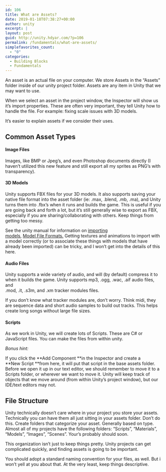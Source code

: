 ```yaml
---
id: 106
title: What are Assets?
date: 2019-01-18T07:38:27+00:00
author: unity
excerpt: |
layout: post
guid: http://unity.hdyar.com/?p=106
permalink: /fundamentals/what-are-assets/
simplefavorites_count:
  - "0"
categories:
  - Building Blocks
  - Fundamentals
---
```

An asset is an actual file on your computer. We store Assets in the &#8220;Assets&#8221; folder inside of our unity project folder. Assets are any item in Unity that we may want to use.

When we select an asset in the project window, the Inspector will show us it&#8217;s import properties. These are often very important, they tell Unity how to handle the file. For example: fixing scale issues with 3D models.

It&#8217;s easier to explain assets if we consider their uses. 

## Common Asset Types 

#### Image Files

Images, like BMP or Jpeg&#8217;s, and even Photoshop documents directly (I haven&#8217;t utilized this new feature and still export all my sprites as PNG&#8217;s with transparency).

#### 3D Models

Unity supports FBX files for your 3D models. It also supports saving your native file format into the asset folder (ie: .max, .blend, .mb, .ma), and Unity turns them into .fbx&#8217;s when it runs and builds the game. This is useful if you are going back and forth a lot, but it&#8217;s still generally wise to export as FBX, especially if you are sharing/collaborating with others. Keep things from getting too messy.

See the unity manual for information on [importing models](https://docs.unity3d.com/Manual/ImportingModelFiles.html), [Model File Formats.](https://docs.unity3d.com/Manual/3D-formats.html) Getting textures and animations to import with a model correctly (or to associate these things with models that have already been imported) can be tricky, and I won&#8217;t get into the details of this here.

#### Audio Files

Unity supports a wide variety of audio, and will (by default) compress it to when it builds the game. Unity supports mp3, .ogg, .wac, .aif audio files, and  
.mod, .it, .s3m, and .xm tracker modules files. 

If you don&#8217;t know what tracker modules are, don&#8217;t worry. Think midi, they are sequence data and short audio samples to build out tracks. This helps create long songs without large file sizes.

#### Scripts

As we work in Unity, we will create lots of Scripts. These are C# or JavaScript files. You can make the files from within unity. 

_Bonus hint:_

If you click the **Add Component **in the Inspector and create a **New Script **from here, it will put that script in the base assets folder. Before we open it up in our text editor, we should remember to move it to a Scripts folder, or wherever we want to move it. Unity will keep track of objects that we move around (from within Unity&#8217;s project window), but our IDE/text editors may not. 

## File Structure

Unity technically doesn&#8217;t care where in your project you store your assets. Technically you can have them all just sitting in your assets folder. Don&#8217;t do this. Create folders that categorize your asset. Generally based on type. Almost all of my projects have the following folders: &#8220;Scripts&#8221;, &#8220;Materials&#8221;, &#8220;Models&#8221;, &#8220;Images&#8221;, &#8220;Scenes&#8221;. Your&#8217;s probably should soon. 

This organization isn&#8217;t just to keep things pretty. Unity projects can get complicated quickly, and finding assets is going to be important.

You should adopt a standard naming convention for your files, as well. But i won&#8217;t yell at you about that. At the very least, keep things descriptive.